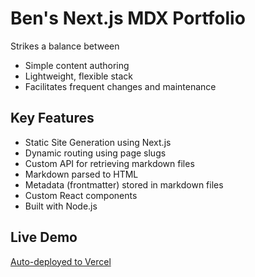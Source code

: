 # Ben's Next.js MDX Portfolio

Strikes a balance between 
- Simple content authoring
- Lightweight, flexible stack
- Facilitates frequent changes and maintenance

## Key Features

- Static Site Generation using Next.js
- Dynamic routing using page slugs
- Custom API for retrieving markdown files
- Markdown parsed to HTML
- Metadata (frontmatter) stored in markdown files
- Custom React components
- Built with Node.js

## Live Demo

[Auto-deployed to Vercel](https://next-mdx-portfolio-dxd7u7c3c.vercel.app/)